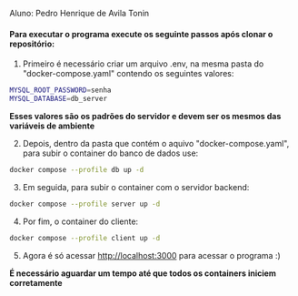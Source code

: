 Aluno: Pedro Henrique de Avila Tonin 
#### Para executar o programa execute os seguinte passos após clonar o repositório:
1. Primeiro é necessário criar um arquivo .env, na mesma pasta do "docker-compose.yaml" contendo os seguintes valores:
``` bash
MYSQL_ROOT_PASSWORD=senha
MYSQL_DATABASE=db_server
```
**Esses valores são os padrões do servidor e devem ser os mesmos das variáveis de ambiente**


2.  Depois, dentro da pasta que contém o aquivo "docker-compose.yaml", para subir o container do banco de dados use:
``` bash
docker compose --profile db up -d
```
3. Em seguida, para subir o container com o servidor backend:
``` bash
docker compose --profile server up -d
```
4. Por fim, o container do cliente:
``` bash
docker compose --profile client up -d
```
5. Agora é só acessar <http://localhost:3000> para acessar o programa :)

**É necessário aguardar um tempo até que todos os containers iniciem corretamente**

